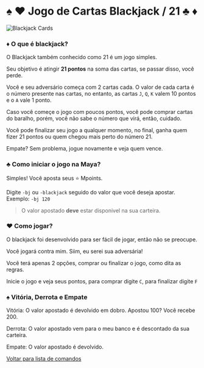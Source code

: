 # ♠️ ♥️ Jogo de Cartas Blackjack / 21 ♣️ ♦️

![Blackjack Cards](https://github.com/rodycouto/MayaCommands/blob/main/images/Blackjack%20cards.jpg)

### ♦️ O que é blackjack?

O Blackjack também conhecido como 21 é um jogo simples.

Seu objetivo é atingir **21 pontos** na soma das cartas, se passar disso, você perde.

Você e seu adversário começa com 2 cartas cada. O valor de cada carta é o número presente nas cartas, no entanto, as cartas `J`, `Q`, `K` valem 10 pontos e o `A` vale 1 ponto.

Caso você começe o jogo com poucos pontos, você pode comprar cartas do baralho, porém, você não sabe o número que virá, então, cuidado.

Você pode finalizar seu jogo a qualquer momento, no final, ganha quem fizer 21 pontos ou quem chegou mais perto do número 21.

Empate? Sem problema, jogue novamente e veja quem vence.

### ♣️ Como iniciar o jogo na Maya?

Simples! Você aposta seus ⭐ Mpoints.

Digite `-bj` ou `-blackjack` seguido do valor que você deseja apostar. Exemplo: `-bj 120`
> O valor apostado **deve** estar disponivel na sua carteira.

### ♥️ Como jogar?

O blackjack foi desenvolvido para ser fácil de jogar, então não se preocupe.

Você jogará contra mim. Siim, eu serei sua adversária!

Você terá apenas 2 opções, comprar ou finalizar o jogo, como dita as regras.

Inicie o jogo e veja seus pontos, para comprar digite `C`, para finalizar digite `F`

### ♠️ Vitória, Derrota e Empate

Vitória: O valor apostado é devolvido em dobro. Apostou 100? Você recebe 200.

Derrota: O valor apostado vem para o meu banco e é descontado da sua carteira.

Empate: O valor apostado é devolvido.

[Voltar para lista de comandos](https://github.com/rodycouto/MayaCommands/blob/main/README.md)